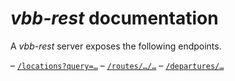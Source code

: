 # *vbb-rest* documentation

A *vbb-rest* server exposes the following endpoints.

– [`/locations?query=…`](locations.md)
– [`/routes/…/…`](routes.md)
– [`/departures/…`](departures.md)
